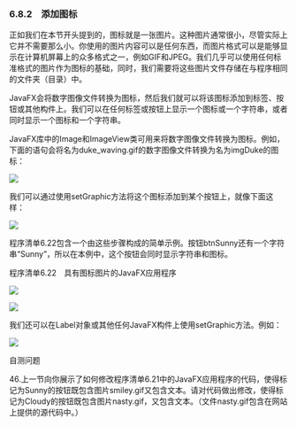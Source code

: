    

### 6.8.2　添加图标

正如我们在本节开头提到的，图标就是一张图片。这种图片通常很小，尽管实际上它并不需要那么小。你使用的图片内容可以是任何东西，而图片格式可以是能够显示在计算机屏幕上的众多格式之一，例如GIF和JPEG。我们几乎可以使用任何标准格式的图片作为图标的基础，同时，我们需要将这些图片文件存储在与程序相同的文件夹（目录）中。

JavaFX会将数字图像文件转换为图标，然后我们就可以将该图标添加到标签、按钮或其他构件上。我们可以在任何标签或按钮上显示一个图标或一个字符串，或者同时显示一个图标和一个字符串。

JavaFX库中的Image和ImageView类可用来将数字图像文件转换为图标。例如，下面的语句会将名为duke_waving.gif的数字图像文件转换为名为imgDuke的图标：

![](0-Assets/Epubook/程序员编程语言经典合集（计算机科学丛书5册套装），javapython编程语言含经典教材龙书《编译原理》%20(Bruce%20Eckel%20%20Alfred%20V.%20Aho%20%20Monica%20S.%20Lam%20etc.)%20(Z-Library)/images/image10492.jpeg)

我们可以通过使用setGraphic方法将这个图标添加到某个按钮上，就像下面这样：

![](../Images/image10493.gif)

程序清单6.22包含一个由这些步骤构成的简单示例。按钮btnSunny还有一个字符串“Sunny”，所以在本例中，这个按钮会同时显示字符串和图标。

程序清单6.22　具有图标图片的JavaFX应用程序

![](0-Assets/Epubook/程序员编程语言经典合集（计算机科学丛书5册套装），javapython编程语言含经典教材龙书《编译原理》%20(Bruce%20Eckel%20%20Alfred%20V.%20Aho%20%20Monica%20S.%20Lam%20etc.)%20(Z-Library)/images/image10494.jpeg)

![](0-Assets/Epubook/程序员编程语言经典合集（计算机科学丛书5册套装），javapython编程语言含经典教材龙书《编译原理》%20(Bruce%20Eckel%20%20Alfred%20V.%20Aho%20%20Monica%20S.%20Lam%20etc.)%20(Z-Library)/images/image10495.jpeg)

我们还可以在Label对象或其他任何JavaFX构件上使用setGraphic方法。例如：

![](0-Assets/Epubook/程序员编程语言经典合集（计算机科学丛书5册套装），javapython编程语言含经典教材龙书《编译原理》%20(Bruce%20Eckel%20%20Alfred%20V.%20Aho%20%20Monica%20S.%20Lam%20etc.)%20(Z-Library)/images/image10496.jpeg)

自测问题

46.上一节向你展示了如何修改程序清单6.21中的JavaFX应用程序的代码，使得标记为Sunny的按钮既包含图片smiley.gif又包含文本。请对代码做出修改，使得标记为Cloudy的按钮既包含图片nasty.gif，又包含文本。（文件nasty.gif包含在网站上提供的源代码中。）